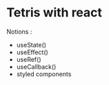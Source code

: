 # Tetris with react

Notions :
* useState()
* useEffect()
* useRef()
* useCallback()
* styled components

